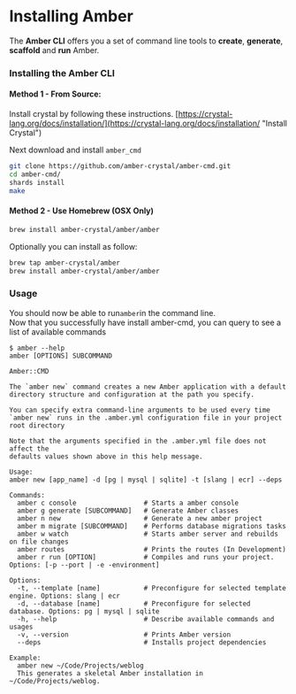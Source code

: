 # Installing Amber

The **Amber CLI** offers you a set of command line tools to **create**, **generate**, **scaffold** and **run** Amber.

### Installing the Amber CLI

#### Method 1 - From Source:

Install crystal by following these instructions. [https://crystal-lang.org/docs/installation/](https://crystal-lang.org/docs/installation/ "Install Crystal")

Next download and install `amber_cmd`

```bash
git clone https://github.com/amber-crystal/amber-cmd.git
cd amber-cmd/
shards install
make
```

#### Method 2 - Use Homebrew \(OSX Only\)

```bash
brew install amber-crystal/amber/amber
```

Optionally you can install as  follow:

```bash
brew tap amber-crystal/amber
brew install amber-crystal/amber/amber
```

### Usage

You should now be able to run`amber`in the command line.  
Now that you successfully have install amber-cmd, you can query to see a list of available commands

    $ amber --help
    amber [OPTIONS] SUBCOMMAND

    Amber::CMD

    The `amber new` command creates a new Amber application with a default
    directory structure and configuration at the path you specify.

    You can specify extra command-line arguments to be used every time
    `amber new` runs in the .amber.yml configuration file in your project 
    root directory

    Note that the arguments specified in the .amber.yml file does not affect the
    defaults values shown above in this help message.

    Usage:
    amber new [app_name] -d [pg | mysql | sqlite] -t [slang | ecr] --deps 

    Commands:
      amber c console                 # Starts a amber console   
      amber g generate [SUBCOMMAND]   # Generate Amber classes
      amber n new                     # Generate a new amber project
      amber m migrate [SUBCOMMAND]    # Performs database migrations tasks
      amber w watch                   # Starts amber server and rebuilds on file changes
      amber routes                    # Prints the routes (In Development)
      amber r run [OPTION]            # Compiles and runs your project. Options: [-p --port | -e -environment]

    Options:
      -t, --template [name]           # Preconfigure for selected template engine. Options: slang | ecr 
      -d, --database [name]           # Preconfigure for selected database. Options: pg | mysql | sqlite
      -h, --help                      # Describe available commands and usages
      -v, --version                   # Prints Amber version
      --deps                          # Installs project dependencies

    Example:
      amber new ~/Code/Projects/weblog
      This generates a skeletal Amber installation in ~/Code/Projects/weblog.






